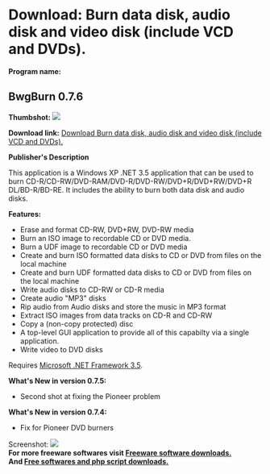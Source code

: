 # Download: Burn data disk, audio disk and video disk (include VCD and DVDs).

**Program name:**

## BwgBurn 0.7.6

  
**Thumbshot:** ![](http://www.freewarefiles.com/screenshot/bwgburn_md.gif)   
  
**Download link:** [Download Burn data disk, audio disk and video disk (include VCD and DVDs).](http://freesoftwares.boysofts.com/BwgBurn_program_26304.html)  
  


**Publisher's Description**  
  


This application is a Windows XP .NET 3.5 application that can be used to burn CD-R/CD-RW/DVD-RAM/DVD-R/DVD-RW/DVD+R/DVD+RW/DVD+R DL/BD-R/BD-RE. It includes the ability to burn both data disk and audio disks. 

**Features:**

  * Erase and format CD-RW, DVD+RW, DVD-RW media 
  * Burn an ISO image to recordable CD or DVD media. 
  * Burn a UDF image to recordable CD or DVD media 
  * Create and burn ISO formatted data disks to CD or DVD from files on the local machine 
  * Create and burn UDF formatted data disks to CD or DVD from files on the local machine 
  * Write audio disks to CD-RW or CD-R media 
  * Create audio "MP3" disks 
  * Rip audio from Audio disks and store the music in MP3 format 
  * Extract ISO images from data tracks on CD-R and CD-RW 
  * Copy a (non-copy protected) disc 
  * A top-level GUI application to provide all of this capabilty via a single application. 
  * Write video to DVD disks 

Requires [Microsoft .NET Framework 3.5](http://www.freewarefiles.com/Microsoft-NET-Framework-3_program_31320.html). 

**What's New in version 0.7.5:**

  * Second shot at fixing the Pioneer problem 

**What's New in version 0.7.4:**

  * Fix for Pioneer DVD burners 

  
  
Screenshot: ![](http://www.freewarefiles.com/screenshot/bwgburn.gif)   
**For more freeware softwares visit [Freeware software downloads.](http://freesoftwares.boysofts.com/)**   
**And [Free softwares and php script downloads.](http://www.boysofts.com/)**
